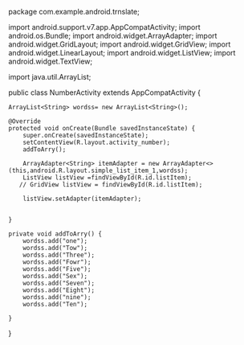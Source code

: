 <?xml version="1.0" encoding="utf-8"?>
<ListView xmlns:android="http://schemas.android.com/apk/res/android"
    xmlns:app="http://schemas.android.com/apk/res-auto"
    xmlns:tools="http://schemas.android.com/tools"
    android:layout_width="match_parent"
    android:layout_height="match_parent"
    android:id="@+id/listItem"
    android:orientation="vertical"
    android:padding="10dp"
    android:numColumns="2"
    tools:context=".NumberActivity">

</ListView>

package com.example.android.trnslate;

import android.support.v7.app.AppCompatActivity;
import android.os.Bundle;
import android.widget.ArrayAdapter;
import android.widget.GridLayout;
import android.widget.GridView;
import android.widget.LinearLayout;
import android.widget.ListView;
import android.widget.TextView;

import java.util.ArrayList;

public class NumberActivity extends AppCompatActivity {

    ArrayList<String> wordss= new ArrayList<String>();

    @Override
    protected void onCreate(Bundle savedInstanceState) {
        super.onCreate(savedInstanceState);
        setContentView(R.layout.activity_number);
        addToArry();

        ArrayAdapter<String> itemAdapter = new ArrayAdapter<>(this,android.R.layout.simple_list_item_1,wordss);
        ListView listView =findViewById(R.id.listItem);
       // GridView listView = findViewById(R.id.listItem);

        listView.setAdapter(itemAdapter);


    }

    private void addToArry() {
        wordss.add("one");
        wordss.add("Tow");
        wordss.add("Three");
        wordss.add("Fowr");
        wordss.add("Five");
        wordss.add("Sex");
        wordss.add("Seven");
        wordss.add("Eight");
        wordss.add("nine");
        wordss.add("Ten");

    }
}
